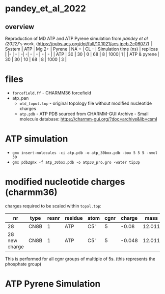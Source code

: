 # pandey_et_al_2022
## overview 
Reproduction of MD ATP and ATP Pyrene simulation from *pandey et al (2022)*'s work. (https://pubs.acs.org/doi/full/10.1021/acs.jpcb.2c06077)
| System | ATP | Mg 2+ | Pyrene | NA + | CL -  | Simulation time (ns) | replicas |
|-  | - | -| -| - | - | - | - |
| ATP | 30 | 30 | 0 | 68 | 8 | 1000| 1 |
| ATP & pyrene  | 30 | 30 | 10 | 68 | 8 | 1000 | 3 |

# files
* `forcefield.ff` - CHARMM36 forcefield 
* atp_pan
   * `old_topol.top` - original topology file without modified nucleotide charges
   * `atp.pdb` - ATP PDB sourced from CHARMM-GUI Archive - Small molecule database: https://charmm-gui.org/?doc=archive&lib=csml

# ATP simulation
* `gmx insert-molecules -ci atp.pdb -o atp_30box.pdb -box 5 5 5 -nmol 30`
* `gmx pdb2gmx -f atp_30box.pdb -o atp30_pro.gro -water tip3p`
# modified nucleotide charges (charmm36)
charges required to be scaled within `topol.top`: 

| nr | type | resnr | residue | atom | cgnr  | charge | mass |
|-  | - | -| -| - | - | - | - |
| 28 | CN8B | 1 | ATP | C5' | 5 | -0.08 | 12.011 |
| 28 new charge | CN8B | 1 | ATP | C5' | 5 | -0.048 | 12.011 |

This is performed for all cgnr groups of multiple of 5s. (this represents the phosphate group) 



# ATP Pyrene Simulation
